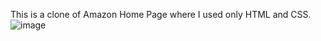 This is a clone of Amazon Home Page where I used only HTML and CSS.
![image](https://github.com/EtherSphere01/Responsive-Amazon-Home-Page-Clone/assets/84018165/650ecc46-24fb-493b-a42f-7f24fcdf7272)
